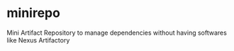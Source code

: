 # minirepo
Mini Artifact Repository to manage dependencies without having softwares like Nexus Artifactory

